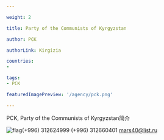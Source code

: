 ```yaml
---

weight: 2

title: Party of the Communists of Kyrgyzstan

author: PCK

authorLink: Kirgizia 

countries: 
- 

tags: 
- PCK

featuredImagePreview: '/agency/pck.png'

---
```


PCK, Party of the Communists of Kyrgyzstan简介 

<!--more-->

![flag](/agency/pck.png)(+996) 312624999 (+996) 312660401 mars40@list.ru